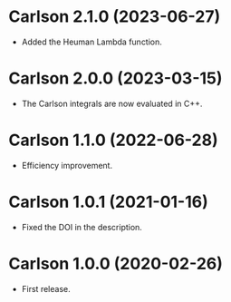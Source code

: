 # Carlson 2.1.0 (2023-06-27)

* Added the Heuman Lambda function.


# Carlson 2.0.0 (2023-03-15)

* The Carlson integrals are now evaluated in C++.


# Carlson 1.1.0 (2022-06-28)

* Efficiency improvement.


# Carlson 1.0.1 (2021-01-16)

* Fixed the DOI in the description.


# Carlson 1.0.0 (2020-02-26)

* First release.
